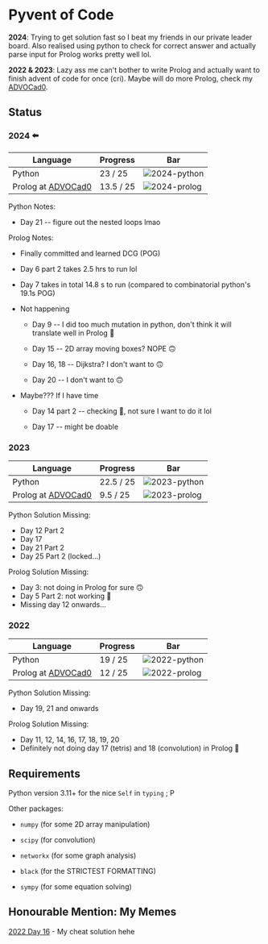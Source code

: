 # Pyvent of Code

**2024**: Trying to get solution fast so I beat my friends in our private leader board. Also realised using python to check for correct answer and actually parse input for Prolog works pretty well lol.

**2022 & 2023**: Lazy ass me can't bother to write Prolog and actually want to finish advent of code for once (cri). Maybe will do more Prolog, check my [ADVOCad0](https://github.com/kittykg/ADVOCadO).

## Status

### 2024 ⬅️

Language                                                  | Progress  | Bar
--------------------------------------------------------- | --------- | ---------------------------------------------
Python                                                    | 23 / 25   | ![2024-python](https://geps.dev/progress/92/)
Prolog at [ADVOCad0](https://github.com/kittykg/ADVOCadO) | 13.5 / 25 | ![2024-prolog](https://geps.dev/progress/54/)

Python Notes:

- Day 21 -- figure out the nested loops lmao

Prolog Notes:

- Finally committed and learned DCG (POG)

- Day 6 part 2 takes 2.5 hrs to run lol

- Day 7 takes in total 14.8 s to run (compared to combinatorial python's 19.1s POG)

- Not happening

  - Day 9 -- I did too much mutation in python, don't think it will translate well in Prolog 🥲

  - Day 15 -- 2D array moving boxes? NOPE 🙃

  - Day 16, 18 -- Dijkstra? I don't want to 🙃

  - Day 20 -- I don't want to 🙃

- Maybe??? If I have time

  - Day 14 part 2 -- checking 🎄, not sure I want to do it lol

  - Day 17 -- might be doable

### 2023

Language                                                  | Progress  | Bar
--------------------------------------------------------- | --------- | ---------------------------------------------
Python                                                    | 22.5 / 25 | ![2023-python](https://geps.dev/progress/90/)
Prolog at [ADVOCad0](https://github.com/kittykg/ADVOCadO) | 9.5 / 25  | ![2023-prolog](https://geps.dev/progress/38/)

Python Solution Missing:

- Day 12 Part 2
- Day 17
- Day 21 Part 2
- Day 25 Part 2 (locked...)

Prolog Solution Missing:

- Day 3: not doing in Prolog for sure 🙃
- Day 5 Part 2: not working 🥲
- Missing day 12 onwards...

### 2022

Language                                                  | Progress | Bar
--------------------------------------------------------- | -------- | ---------------------------------------------
Python                                                    | 19 / 25  | ![2022-python](https://geps.dev/progress/76/)
Prolog at [ADVOCad0](https://github.com/kittykg/ADVOCadO) | 12 / 25  | ![2022-prolog](https://geps.dev/progress/48/)

Python Solution Missing:

- Day 19, 21 and onwards

Prolog Solution Missing:

- Day 11, 12, 14, 16, 17, 18, 19, 20
- Definitely not doing day 17 (tetris) and 18 (convolution) in Prolog 🤡

## Requirements

Python version 3.11+ for the nice `Self` in `typing` ; P

Other packages:

- `numpy` (for some 2D array manipulation)

- `scipy` (for convolution)

- `networkx` (for some graph analysis)

- `black` (for the STRICTEST FORMATTING)

- `sympy` (for some equation solving)

## Honourable Mention: My Memes

[2022 Day 16](https://www.reddit.com/r/adventofcode/comments/znjzjm/2022_day_16_if_a_solution_gives_me_a_star_then/) - My cheat solution hehe
